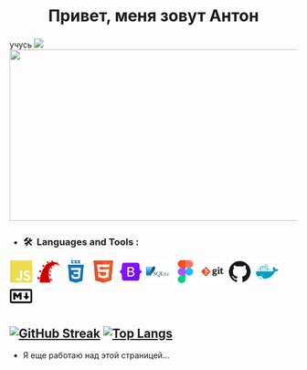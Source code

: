 <h1 align="center">Привет, меня зовут Антон </a> 
<h3 align="center"></h3> учусь </h3>
<img src="https://github.com/blackcater/blackcater/raw/main/images/Hi.gif" height="32"/></h1>


<div align="center">
  <img height="300" width="600" src="https://github.com/kasalava/kasalava/blob/main/dance-tom-loki.gif"  />
</div>

###

- ### 🛠 &nbsp;Languages and Tools :
<p>
<img src="https://github.com/devicons/devicon/blob/master/icons/javascript/javascript-plain.svg" title="Javascript" **alt="Javascript" width="40" height="40"/>&nbsp;
<img src="https://github.com/devicons/devicon/blob/master/icons/rails/rails-plain.svg" title="Ruby on Rails" **alt="Ruby on Rails" width="40" height="40"/>&nbsp;  
<img src="https://github.com/devicons/devicon/blob/master/icons/css3/css3-plain-wordmark.svg"  title="CSS3" alt="CSS" width="40" height="40"/>&nbsp;
<img src="https://github.com/devicons/devicon/blob/master/icons/html5/html5-original.svg" title="HTML5" alt="HTML" width="40" height="40"/>&nbsp;
<img src="https://github.com/devicons/devicon/blob/master/icons/bootstrap/bootstrap-original.svg" title="bootstrap" alt="bootstrap" width="40" height="40"/>&nbsp;  
<img src="https://github.com/devicons/devicon/blob/master/icons/sqlite/sqlite-original-wordmark.svg" title="sqlite"  alt="sqlite" width="40" height="40"/>&nbsp;
<img src="https://github.com/devicons/devicon/blob/master/icons/figma/figma-original.svg" title="figma" alt="figma" width="40" height="40"/>&nbsp;   
<img src="https://github.com/devicons/devicon/blob/master/icons/git/git-original-wordmark.svg" title="Git" **alt="Git" width="40" height="40"/>&nbsp;
<img src="https://github.com/devicons/devicon/blob/master/icons/github/github-original.svg" title="Github" **alt="Github" width="40" height="40"/>&nbsp;
<img src="https://github.com/devicons/devicon/blob/master/icons/docker/docker-plain.svg" title="Docker" **alt="Docker" width="40" height="40"/>&nbsp;
<img src="https://github.com/devicons/devicon/blob/master/icons/markdown/markdown-original.svg" title="markdown" **alt="markdown" width="40" height="40"/>&nbsp;
  
</p>

[![GitHub Streak](https://streak-stats.demolab.com/?user=kasalava)](https://git.io/streak-stats)
[![Top Langs](https://github-readme-stats.vercel.app/api/top-langs/?username=kasalava)](https://github.com/anuraghazra/github-readme-stats)
---
-  Я еще работаю над этой страницей...


 

